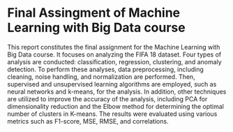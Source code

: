 # Final Assingment of Machine Learning with Big Data course

This report constitutes the final assignment for the Machine Learning with Big Data course. It focuses on analyzing the FIFA 18 dataset. Four types of analysis are conducted: classification, regression, clustering, and anomaly detection. To perform these analyses, data preprocessing, including cleaning, noise handling, and normalization are performed. Then, supervised and unsupervised learning algorithms are employed, such as neural networks and k-means, for the analysis. In addition, other techniques are utilized to improve the accuracy of the analysis, including PCA for dimensionality reduction and the Elbow method for determining the optimal number of clusters in K-means. The results were evaluated using various metrics such as F1-score, MSE, RMSE, and correlations.
